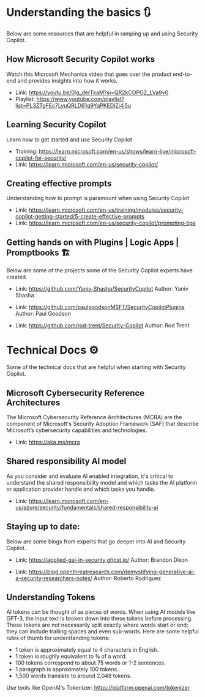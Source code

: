 # Understanding the basics 🔃
Below are some resources that are helpful in ramping up and using Security Copilot.

## How Microsoft Security Copilot works
Watch this Microsoft Mechanics video that goes over the product end-to-end and provides insights into how it works. 
- Link: https://youtu.be/0lg_derTkaM?si=QR2kCOPO2_LVa9v0
- Playlist: https://www.youtube.com/playlist?list=PL3ZTgFEc7LyuQRLD61q9YqPKEDlZj4j5u

## Learning Security Copilot 
Learn how to get started and use Security Copilot 
- Training: https://learn.microsoft.com/en-us/shows/learn-live/microsoft-copilot-for-security/
- Link: https://learn.microsoft.com/en-us/security-copilot/

## Creating effective prompts 
Understanding how to prompt is paramount when using Security Copilot
- Link: https://learn.microsoft.com/en-us/training/modules/security-copilot-getting-started/5-create-effective-prompts
- Link: https://learn.microsoft.com/en-us/security-copilot/prompting-tips


## Getting hands on with Plugins | Logic Apps | Promptbooks 🏗️
Below are some of the projects some of the Security Copilot experts have created. 

- Link: https://github.com/Yaniv-Shasha/SecurityCopilot
Author: Yaniv Shasha

- Link: https://github.com/paulgoodsonMSFT/SecurityCopilotPlugins
Author: Paul Goodson 

- Link: https://github.com/rod-trent/Security-Copilot
Author: Rod Trent

# Technical Docs ⚙️
Some of the technical docs that are helpful when starting with Security Copilot. 

## Microsoft Cybersecurity Reference Architectures
The Microsoft Cybersecurity Reference Architectures (MCRA) are the component of Microsoft's Security Adoption Framework (SAF) that describe Microsoft’s cybersecurity capabilities and technologies.
- Link: https://aka.ms/mcra

## Shared responsibility AI model
As you consider and evaluate AI enabled integration, it's critical to understand the shared responsibility model and which tasks the AI platform or application provider handle and which tasks you handle. 
- Link: https://learn.microsoft.com/en-us/azure/security/fundamentals/shared-responsibility-ai

## Staying up to date: 
Below are some blogs from experts that go deeper into AI and Security Copilot. 

- Link: https://applied-gai-in-security.ghost.io/
Author: Brandon Dixon 

- Link: https://blog.openthreatresearch.com/demystifying-generative-ai-a-security-researchers-notes/
Author: Roberto Rodriguez 

## Understanding Tokens 
AI tokens can be thought of as pieces of words. When using AI models like GPT-3, the input text is broken down into these tokens before processing. These tokens are not necessarily split exactly where words start or end; they can include trailing spaces and even sub-words. Here are some helpful rules of thumb for understanding tokens:

- 1 token is approximately equal to 4 characters in English.
- 1 token is roughly equivalent to ¾ of a word.
- 100 tokens correspond to about 75 words or 1-2 sentences.
- 1 paragraph is approximately 100 tokens.
- 1,500 words translate to around 2,048 tokens.

Use tools like OpenAI's Tokenizer: https://platform.openai.com/tokenizer 
